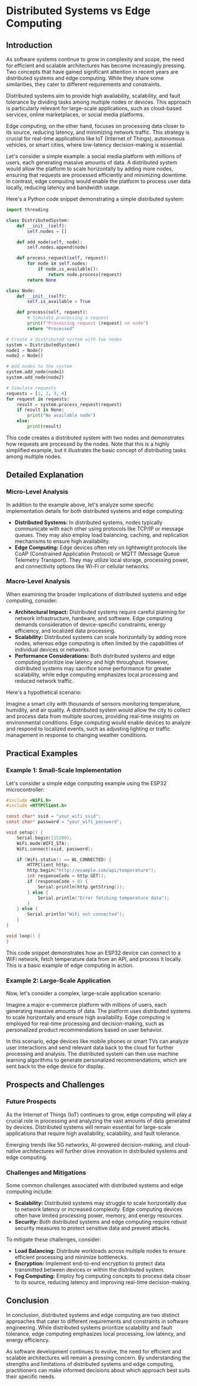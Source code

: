 # Distributed Systems vs Edge Computing
## Introduction

As software systems continue to grow in complexity and scope, the need for efficient and scalable architectures has become increasingly pressing. Two concepts that have gained significant attention in recent years are distributed systems and edge computing. While they share some similarities, they cater to different requirements and constraints.

Distributed systems aim to provide high availability, scalability, and fault tolerance by dividing tasks among multiple nodes or devices. This approach is particularly relevant for large-scale applications, such as cloud-based services, online marketplaces, or social media platforms.

Edge computing, on the other hand, focuses on processing data closer to its source, reducing latency, and minimizing network traffic. This strategy is crucial for real-time applications like IoT (Internet of Things), autonomous vehicles, or smart cities, where low-latency decision-making is essential.

Let's consider a simple example: a social media platform with millions of users, each generating massive amounts of data. A distributed system would allow the platform to scale horizontally by adding more nodes, ensuring that requests are processed efficiently and minimizing downtime. In contrast, edge computing would enable the platform to process user data locally, reducing latency and bandwidth usage.

Here's a Python code snippet demonstrating a simple distributed system:
```python
import threading

class DistributedSystem:
    def __init__(self):
        self.nodes = []

    def add_node(self, node):
        self.nodes.append(node)

    def process_request(self, request):
        for node in self.nodes:
            if node.is_available():
                return node.process(request)
        return None

class Node:
    def __init__(self):
        self.is_available = True

    def process(self, request):
        # Simulate processing a request
        print(f"Processing request {request} on node")
        return "Processed"

# Create a distributed system with two nodes
system = DistributedSystem()
node1 = Node()
node2 = Node()

# Add nodes to the system
system.add_node(node1)
system.add_node(node2)

# Simulate requests
requests = [1, 2, 3, 4]
for request in requests:
    result = system.process_request(request)
    if result is None:
        print("No available node")
    else:
        print(result)
```
This code creates a distributed system with two nodes and demonstrates how requests are processed by the nodes. Note that this is a highly simplified example, but it illustrates the basic concept of distributing tasks among multiple nodes.

## Detailed Explanation

### Micro-Level Analysis

In addition to the example above, let's analyze some specific implementation details for both distributed systems and edge computing:

* **Distributed Systems:** In distributed systems, nodes typically communicate with each other using protocols like TCP/IP or message queues. They may also employ load balancing, caching, and replication mechanisms to ensure high availability.
* **Edge Computing:** Edge devices often rely on lightweight protocols like CoAP (Constrained Application Protocol) or MQTT (Message Queue Telemetry Transport). They may utilize local storage, processing power, and connectivity options like Wi-Fi or cellular networks.

### Macro-Level Analysis

When examining the broader implications of distributed systems and edge computing, consider:

* **Architectural Impact:** Distributed systems require careful planning for network infrastructure, hardware, and software. Edge computing demands consideration of device-specific constraints, energy efficiency, and localized data processing.
* **Scalability:** Distributed systems can scale horizontally by adding more nodes, whereas edge computing is often limited by the capabilities of individual devices or networks.
* **Performance Considerations:** Both distributed systems and edge computing prioritize low latency and high throughput. However, distributed systems may sacrifice some performance for greater scalability, while edge computing emphasizes local processing and reduced network traffic.

Here's a hypothetical scenario:

Imagine a smart city with thousands of sensors monitoring temperature, humidity, and air quality. A distributed system would allow the city to collect and process data from multiple sources, providing real-time insights on environmental conditions. Edge computing would enable devices to analyze and respond to localized events, such as adjusting lighting or traffic management in response to changing weather conditions.

## Practical Examples

### Example 1: Small-Scale Implementation

Let's consider a simple edge computing example using the ESP32 microcontroller:

```c
#include <WiFi.h>
#include <HTTPClient.h>

const char* ssid = "your_wifi_ssid";
const char* password = "your_wifi_password";

void setup() {
    Serial.begin(115200);
    WiFi.mode(WIFI_STA);
    WiFi.connect(ssid, password);

    if (WiFi.status() == WL_CONNECTED) {
        HTTPClient http;
        http.begin("http://example.com/api/temperature");
        int responseCode = http.GET();
        if (responseCode > 0) {
            Serial.println(http.getString());
        } else {
            Serial.println("Error fetching temperature data");
        }
    } else {
        Serial.println("WiFi not connected");
    }
}

void loop() {
}
```

This code snippet demonstrates how an ESP32 device can connect to a WiFi network, fetch temperature data from an API, and process it locally. This is a basic example of edge computing in action.

### Example 2: Large-Scale Application

Now, let's consider a complex, large-scale application scenario:

Imagine a major e-commerce platform with millions of users, each generating massive amounts of data. The platform uses distributed systems to scale horizontally and ensure high availability. Edge computing is employed for real-time processing and decision-making, such as personalized product recommendations based on user behavior.

In this scenario, edge devices like mobile phones or smart TVs can analyze user interactions and send relevant data back to the cloud for further processing and analysis. The distributed system can then use machine learning algorithms to generate personalized recommendations, which are sent back to the edge device for display.

## Prospects and Challenges

### Future Prospects

As the Internet of Things (IoT) continues to grow, edge computing will play a crucial role in processing and analyzing the vast amounts of data generated by devices. Distributed systems will remain essential for large-scale applications that require high availability, scalability, and fault tolerance.

Emerging trends like 5G networks, AI-powered decision-making, and cloud-native architectures will further drive innovation in distributed systems and edge computing.

### Challenges and Mitigations

Some common challenges associated with distributed systems and edge computing include:

* **Scalability:** Distributed systems may struggle to scale horizontally due to network latency or increased complexity. Edge computing devices often have limited processing power, memory, and energy resources.
* **Security:** Both distributed systems and edge computing require robust security measures to protect sensitive data and prevent attacks.

To mitigate these challenges, consider:

* **Load Balancing:** Distribute workloads across multiple nodes to ensure efficient processing and minimize bottlenecks.
* **Encryption:** Implement end-to-end encryption to protect data transmitted between devices or within the distributed system.
* **Fog Computing:** Employ fog computing concepts to process data closer to its source, reducing latency and improving real-time decision-making.

## Conclusion

In conclusion, distributed systems and edge computing are two distinct approaches that cater to different requirements and constraints in software engineering. While distributed systems prioritize scalability and fault tolerance, edge computing emphasizes local processing, low latency, and energy efficiency.

As software development continues to evolve, the need for efficient and scalable architectures will remain a pressing concern. By understanding the strengths and limitations of distributed systems and edge computing, practitioners can make informed decisions about which approach best suits their specific needs.